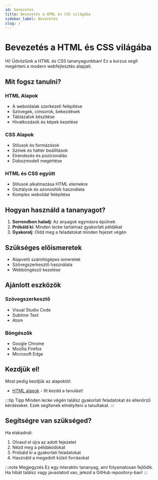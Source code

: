 ```yaml
---
id: bevezetes
title: Bevezetés a HTML és CSS világába
sidebar_label: Bevezetés
slug: /
---
```


# Bevezetés a HTML és CSS világába

Hi! Üdvözlünk a HTML és CSS tananyagunkban! Ez a kurzus segít megérteni a modern webfejlesztés alapjait.

## Mit fogsz tanulni?

### HTML Alapok
- A weboldalak szerkezeti felépítése
- Szövegek, címsorok, bekezdések
- Táblázatok készítése
- Hivatkozások és képek kezelése

### CSS Alapok
- Stílusok és formázások
- Színek és háttér beállítások
- Elrendezés és pozicionálás
- Dobozmodell megértése

### HTML és CSS együtt
- Stílusok alkalmazása HTML elemekre
- Osztályok és azonosítók használata
- Komplex weboldal felépítése

## Hogyan használd a tananyagot?

1. **Sorrendben haladj**: Az anyagok egymásra épülnek
2. **Próbáld ki**: Minden lecke tartalmaz gyakorlati példákat
3. **Gyakorolj**: Oldd meg a feladatokat minden fejezet végén

## Szükséges előismeretek

- Alapvető számítógépes ismeretek
- Szövegszerkesztő használata
- Webböngésző kezelése

## Ajánlott eszközök

### Szövegszerkesztő
- Visual Studio Code
- Sublime Text
- Atom

### Böngészők
- Google Chrome
- Mozilla Firefox
- Microsoft Edge

## Kezdjük el!

Most pedig kezdjük az alapoktól:

- [HTML alapok](html-alapok) - Itt kezdd a tanulást!

:::tip Tipp
Minden lecke végén találsz gyakorlati feladatokat és ellenőrző kérdéseket. Ezek segítenek elmélyíteni a tanultakat.
:::

## Segítségre van szükséged?

Ha elakadnál:
1. Olvasd el újra az adott fejezetet
2. Nézd meg a példakódokat
3. Próbáld ki a gyakorlati feladatokat
4. Használd a megadott külső forrásokat

:::note Megjegyzés
Ez egy interaktív tananyag, ami folyamatosan fejlődik. Ha hibát találsz vagy javaslatod van, jelezd a GitHub repository-ban!
:::